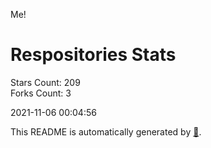 Me!

# Respositories Stats
Stars Count: 209  
Forks Count: 3

2021-11-06 00:04:56  

This README is automatically generated by [🐰](https://github.com/rnitta/rnitta).
